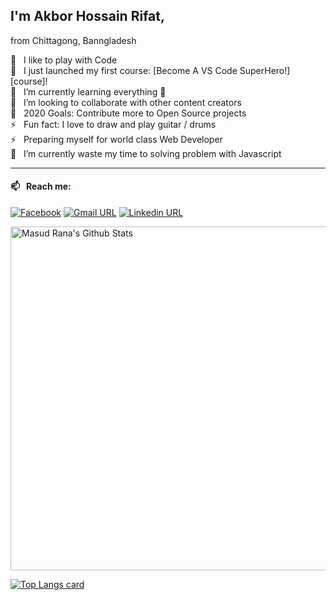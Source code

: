 ## I'm Akbor Hossain Rifat,
from Chittagong, Banngladesh  <br>

🎉 &nbsp; I like to play with Code <br>
🔭 &nbsp; I just launched my first course: [Become A VS Code SuperHero!][course]! <br>
🌱 &nbsp; I’m currently learning everything 🤣 <br>
👯 &nbsp; I’m looking to collaborate with other content creators <br>
🥅 &nbsp; 2020 Goals: Contribute more to Open Source projects <br>
⚡ &nbsp; Fun fact: I love to draw and play guitar / drums <br>
⚡ &nbsp; Preparing myself for world class Web Developer<br>
🌱 &nbsp; I’m currently waste my time to solving problem with Javascript <br>

___

#### 📫 &nbsp; Reach me:
[![Facebook](https://img.shields.io/badge/social--badge?style=social&label=Facebook&logo=facebook)](https://www.facebook.com/akbor.hossain.lizu.5374)
[![Gmail URL](https://img.shields.io/badge/social--badge?style=social&label=email&logo=gmail)](mailto:akbor.hossain.rifat5374@gmail.com)
[![Linkedin URL](https://img.shields.io/badge/social--badge?style=social&label=linkedin&logo=linkedin)](https://www.linkedin.com/in/akbor5374/)

<img width="550px" alt="Masud Rana's Github Stats"  src="https://github-readme-stats.vercel.app/api?username=masudrana08&show_icons=true"/>
</br>

[![Top Langs card](https://github-readme-stats.vercel.app/api/top-langs/?username=masudrana08&card_width=550)](https://github.com/masudrana08/masudrana08)
